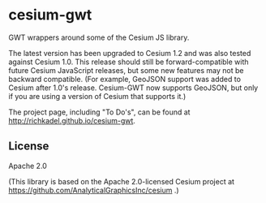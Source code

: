cesium-gwt
==========

GWT wrappers around some of the Cesium JS library.

The latest version has been upgraded to Cesium 1.2 and was also tested
against Cesium 1.0. This release should still be forward-compatible with
future Cesium JavaScript releases, but some new features 
may not be backward compatible. (For example, GeoJSON
support was added to Cesium after 1.0's release. Cesium-GWT now supports
GeoJSON, but only if you are using a version of Cesium that supports it.)

The project page, including "To Do's", can be found at 
http://richkadel.github.io/cesium-gwt.

License
-------

Apache 2.0

(This library is based on the Apache 2.0-licensed Cesium project at
https://github.com/AnalyticalGraphicsInc/cesium .)
